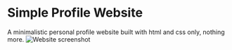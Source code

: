# Simple Profile Website 
A minimalistic personal profile website built with html and css only, nothing more.
![Website screenshot](https://i.ibb.co.com/mtGxm0D/image.png)
